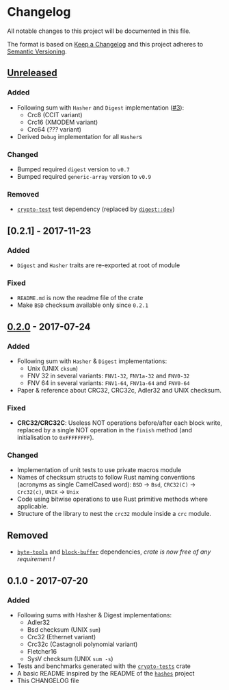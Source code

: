 # Changelog
All notable changes to this project will be documented in this file.

The format is based on [Keep a Changelog](http://keepachangelog.com/en/1.0.0/)
and this project adheres to [Semantic Versioning](http://semver.org/spec/v2.0.0.html).


## [Unreleased]
### Added
- Following sum with `Hasher` and `Digest` implementation ([#3](https://github.com/althonos/pruefung/pull/3)):
    * Crc8 (CCIT variant)
    * Crc16 (XMODEM variant)
    * Crc64 (*???* variant)
- Derived `Debug` implementation for all `Hasher`s
### Changed
- Bumped required `digest` version to `v0.7`
- Bumped required `generic-array` version to `v0.9`
### Removed
- [`crypto-test`](https://crates.io/crates/crypto-tests) test dependency
  (replaced by [`digest::dev`](https://docs.rs/crate/digest/0.7.5/source/src/dev.rs))

## [0.2.1] - 2017-11-23
### Added
- `Digest` and `Hasher` traits are re-exported at root of module
### Fixed
- `README.md` is now the readme file of the crate
- Make `BSD` checksum available only since `0.2.1`

## [0.2.0] - 2017-07-24
### Added
- Following sum with `Hasher` & `Digest` implementations:
    * Unix (UNIX `cksum`)
    * FNV 32 in several variants: `FNV1-32`, `FNV1a-32` and `FNV0-32`
    * FNV 64 in several variants: `FNV1-64`, `FNV1a-64` and `FNV0-64`
- Paper & reference about CRC32, CRC32c, Adler32 and UNIX checksum.
### Fixed
- **CRC32/CRC32C**: Useless NOT operations before/after each block write, replaced by
  a single NOT operation in the `finish` method (and initialisation to `0xFFFFFFFF`).
### Changed
- Implementation of unit tests to use private macros module
- Names of checksum structs to follow Rust naming conventions (acronyms as single
  CamelCased word): `BSD` -> `Bsd`, `CRC32(C)` -> `Crc32(c)`, `UNIX` -> `Unix`
- Code using bitwise operations to use Rust primitive methods where applicable.
- Structure of the library to nest the `crc32` module inside a `crc` module.
## Removed
- [`byte-tools`](https://crates.io/crates/byte-tools) and [`block-buffer`](https://crates.io/crates/block-buffers)
  dependencies, *crate is now free of any requirement !*


## 0.1.0 - 2017-07-20
### Added
- Following sums with Hasher & Digest implementations:
    * Adler32
    * Bsd checksum (UNIX `sum`)
    * Crc32 (Ethernet variant)
    * Crc32c (Castagnoli polynomial variant)
    * Fletcher16
    * SysV checksum (UNIX `sum -s`)
- Tests and benchmarks generated with the [`crypto-tests`](https://crates.io/crates/crypto-tests) crate
- A basic README inspired by the README of the [`hashes`](https://github.com/RustCrypto/hashes) project
- This CHANGELOG file


[Unreleased]: https://github.com/althonos/pruefung/compare/0.2.0...HEAD
[0.2.0]: https://github.com/althonos/pruefung/compare/0.1.0...0.2.0

